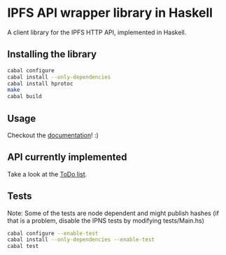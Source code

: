 # IPFS API wrapper library in Haskell

A client library for the IPFS HTTP API, implemented in Haskell.

## Installing the library

```zsh
cabal configure
cabal install --only-dependencies
cabal install hprotoc
make
cabal build
```

## Usage

Checkout the [documentation](https://ipfs.io/ipfs/QmPtj3NjRSGob9xvSLVWXihxN721MTEyofrKTzhkQsyE8y/)! :)

## API currently implemented

Take a look at the [ToDo list](TODO.md).

## Tests

Note: Some of the tests are node dependent and might publish hashes (if that is a problem, disable the IPNS tests by modifying tests/Main.hs)

```zsh
cabal configure --enable-test
cabal install --only-dependencies --enable-test
cabal test
```